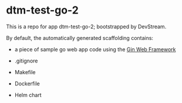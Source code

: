 # dtm-test-go-2

This is a repo for app dtm-test-go-2; bootstrapped by DevStream.

By default, the automatically generated scaffolding contains:

- a piece of sample go web app code using the [Gin Web Framework](https://github.com/gin-gonic/gin)
- .gitignore

- Makefile
- Dockerfile
- Helm chart
